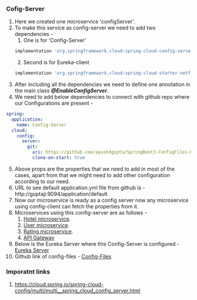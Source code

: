 ### Cofig-Server
1. Here we created one microservice 'configServer'.
2. To make this service as config-server we need to add two dependencies -
    1. One is for 'Config-Server'
    ```groovy
   	implementation 'org.springframework.cloud:spring-cloud-config-server'
   ```
   2. Second is for Eureka-client 
    ```groovy
    implementation 'org.springframework.cloud:spring-cloud-starter-netflix-eureka-client'
   ```
3. After including all the dependencies we need to define one annotation in the main class ***@EnableConfigServer***.
4. We need to add below dependencies to connect with github repo where our Configurations are present -
```yaml
spring:
  application:
    name: Config-Server
  cloud:
    config:
      server:
        git:
          uri: https://github.com/ayushdgupta/SpringBoot3-ConfigFiles-ConfigServer-Microservice
          clone-on-start: true
```
5. Above props are the properties that we need to add in most of the cases, apart from that we might need to add other configuration according to our need.
6. URL to see default application.yml file from github is - http://guptaji:9094/application/default
7. Now our microservice is ready as a config server now any microservice using config-client can fetch the properties from it.
8. Microservices using this config-server are as follows -
    1. [Hotel microservice](https://github.com/ayushdgupta/SpringBoot3-Hotel-Microservice).
    2. [User microservice](https://github.com/ayushdgupta/SpringBoot3-User-Microservice/tree/master).
    3. [Rating microservice](https://github.com/ayushdgupta/SpringBoot3-Rating-Microservice).
    4. [API Gateway](https://github.com/ayushdgupta/SpringBoot3-APIGateway-Microservice)
9. Below is the Eureka Server where this Config-Server is configured -  
    [Eureka Server](https://github.com/ayushdgupta/SpringBoot3-Eureka-Service-Microservice)
10. Github link of config-files -
    [Config-Files](https://github.com/ayushdgupta/SpringBoot3-ConfigFiles-ConfigServer-Microservice)


### Imporatnt links  
1. https://cloud.spring.io/spring-cloud-config/multi/multi__spring_cloud_config_server.html